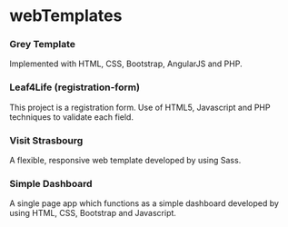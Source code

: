 # webTemplates

### Grey Template

Implemented with HTML, CSS, Bootstrap, AngularJS and PHP.


### Leaf4Life (registration-form)

This project is a registration form. Use of HTML5, Javascript and PHP techniques to validate each field.


### Visit Strasbourg

A flexible, responsive web template developed by using Sass.


### Simple Dashboard

A single page app which functions as a simple dashboard developed by using HTML, CSS, Bootstrap and Javascript. 
